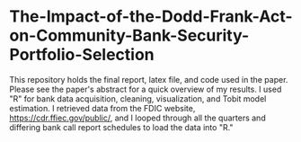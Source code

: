 # The-Impact-of-the-Dodd-Frank-Act-on-Community-Bank-Security-Portfolio-Selection

This repository holds the final report, latex file, and code used in the paper. Please see the paper's abstract for a quick overview of my results. I used "R" for bank data acquisition, cleaning,  visualization, and Tobit model estimation.  I retrieved data from the FDIC website, https://cdr.ffiec.gov/public/, and I looped through all the quarters and differing bank call report schedules to load the data into "R."  
